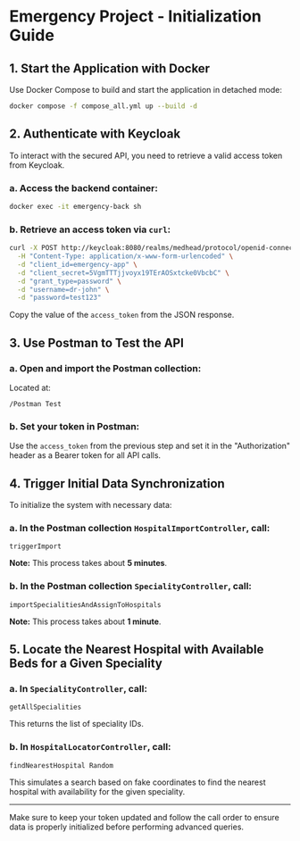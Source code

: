 # Emergency Project - Initialization Guide

## 1. Start the Application with Docker

Use Docker Compose to build and start the application in detached mode:

```bash
docker compose -f compose_all.yml up --build -d
```

## 2. Authenticate with Keycloak

To interact with the secured API, you need to retrieve a valid access token from Keycloak.

### a. Access the backend container:

```bash
docker exec -it emergency-back sh
```

### b. Retrieve an access token via `curl`:

```bash
curl -X POST http://keycloak:8080/realms/medhead/protocol/openid-connect/token \
  -H "Content-Type: application/x-www-form-urlencoded" \
  -d "client_id=emergency-app" \
  -d "client_secret=5VgmTTTjjvoyx19TErAOSxtcke0VbcbC" \
  -d "grant_type=password" \
  -d "username=dr-john" \
  -d "password=test123"
```

Copy the value of the `access_token` from the JSON response.

## 3. Use Postman to Test the API

### a. Open and import the Postman collection:

Located at:
```
/Postman Test
```

### b. Set your token in Postman:

Use the `access_token` from the previous step and set it in the "Authorization" header as a Bearer token for all API calls.

## 4. Trigger Initial Data Synchronization

To initialize the system with necessary data:

### a. In the Postman collection **`HospitalImportController`**, call:

```
triggerImport
```

**Note:** This process takes about **5 minutes**.

### b. In the Postman collection **`SpecialityController`**, call:

```
importSpecialitiesAndAssignToHospitals
```

**Note:** This process takes about **1 minute**.

## 5. Locate the Nearest Hospital with Available Beds for a Given Speciality

### a. In **`SpecialityController`**, call:

```
getAllSpecialities
```

This returns the list of speciality IDs.

### b. In **`HospitalLocatorController`**, call:

```
findNearestHospital Random
```

This simulates a search based on fake coordinates to find the nearest hospital with availability for the given speciality.

---

Make sure to keep your token updated and follow the call order to ensure data is properly initialized before performing advanced queries.